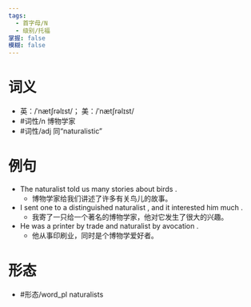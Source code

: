 ```yaml
---
tags:
  - 首字母/N
  - 级别/托福
掌握: false
模糊: false
---
```

# 词义
- 英：/ˈnætʃrəlɪst/； 美：/ˈnætʃrəlɪst/
- #词性/n  博物学家
- #词性/adj  同“naturalistic”
# 例句
- The naturalist told us many stories about birds .
	- 博物学家给我们讲述了许多有关鸟儿的故事。
- I sent one to a distinguished naturalist , and it interested him much .
	- 我寄了一只给一个著名的博物学家，他对它发生了很大的兴趣。
- He was a printer by trade and naturalist by avocation .
	- 他从事印刷业，同时是个博物学爱好者。
# 形态
- #形态/word_pl naturalists
